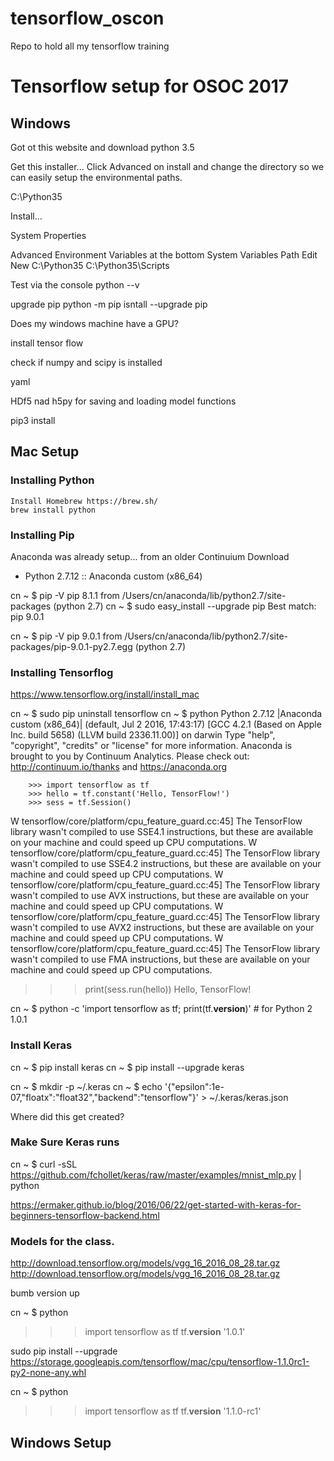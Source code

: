 # tensorflow_oscon
Repo to hold all my tensorflow training


# Tensorflow setup for OSOC 2017

## Windows
Got ot this website and download python 3.5

Get this installer...
Click Advanced on install and change the directory so we can easily setup the environmental paths.

C:\Python35

Install...

System Properties

Advanced
Environment Variables at the bottom
System Variables
    Path
        Edit
            New
                C:\Python35
                C:\Python35\Scripts 


Test via the console
python --v

upgrade pip
python -m pip isntall --upgrade pip

Does my windows machine have a GPU?

install tensor flow

check if numpy and scipy is installed

yaml

HDf5 nad h5py for saving and loading model functions

pip3 install 



## Mac Setup

    
### Installing Python
    Install Homebrew https://brew.sh/
    brew install python

### Installing Pip

Anaconda was already setup... from an older Continuium Download
* Python 2.7.12 :: Anaconda custom (x86_64)

cn ~ $  pip -V
        pip 8.1.1 from /Users/cn/anaconda/lib/python2.7/site-packages (python 2.7)
cn ~ $  sudo easy_install --upgrade pip
        Best match: pip 9.0.1

cn ~ $  pip -V
        pip 9.0.1 from /Users/cn/anaconda/lib/python2.7/site-packages/pip-9.0.1-py2.7.egg (python 2.7)


### Installing Tensorflog
https://www.tensorflow.org/install/install_mac

cn ~ $  sudo pip uninstall tensorflow
cn ~ $  python 
        Python 2.7.12 |Anaconda custom (x86_64)| (default, Jul  2 2016, 17:43:17) 
        [GCC 4.2.1 (Based on Apple Inc. build 5658) (LLVM build 2336.11.00)] on darwin
        Type "help", "copyright", "credits" or "license" for more information.
        Anaconda is brought to you by Continuum Analytics.
        Please check out: http://continuum.io/thanks and https://anaconda.org
        
        >>> import tensorflow as tf
        >>> hello = tf.constant('Hello, TensorFlow!')
        >>> sess = tf.Session()

W tensorflow/core/platform/cpu_feature_guard.cc:45] The TensorFlow library wasn't compiled to use SSE4.1 instructions, 
    but these are available on your machine and could speed up CPU computations.
W tensorflow/core/platform/cpu_feature_guard.cc:45] The TensorFlow library wasn't compiled to use SSE4.2 instructions, 
    but these are available on your machine and could speed up CPU computations.
W tensorflow/core/platform/cpu_feature_guard.cc:45] The TensorFlow library wasn't compiled to use AVX instructions, 
    but these are available on your machine and could speed up CPU computations.
W tensorflow/core/platform/cpu_feature_guard.cc:45] The TensorFlow library wasn't compiled to use AVX2 instructions, 
    but these are available on your machine and could speed up CPU computations.
W tensorflow/core/platform/cpu_feature_guard.cc:45] The TensorFlow library wasn't compiled to use FMA instructions, 
    but these are available on your machine and could speed up CPU computations.
>>> print(sess.run(hello))
Hello, TensorFlow!

cn ~ $  python -c 'import tensorflow as tf; print(tf.__version__)'  # for Python 2
        1.0.1

### Install Keras
cn ~ $ pip install keras
cn ~ $ pip install --upgrade keras

cn ~ $ mkdir -p ~/.keras
cn ~ $ echo '{"epsilon":1e-07,"floatx":"float32","backend":"tensorflow"}' > ~/.keras/keras.json

Where did this get created?

### Make Sure Keras runs
cn ~ $ curl -sSL https://github.com/fchollet/keras/raw/master/examples/mnist_mlp.py | python


https://ermaker.github.io/blog/2016/06/22/get-started-with-keras-for-beginners-tensorflow-backend.html


### Models for the class.
http://download.tensorflow.org/models/vgg_16_2016_08_28.tar.gz
http://download.tensorflow.org/models/vgg_16_2016_08_28.tar.gz


bumb version up

cn ~ $ python
>>> import tensorflow as tf
>>> tf.__version__
'1.0.1'

sudo pip install --upgrade https://storage.googleapis.com/tensorflow/mac/cpu/tensorflow-1.1.0rc1-py2-none-any.whl

cn ~ $ python
>>> import tensorflow as tf
>>> tf.__version__
'1.1.0-rc1'

## Windows Setup